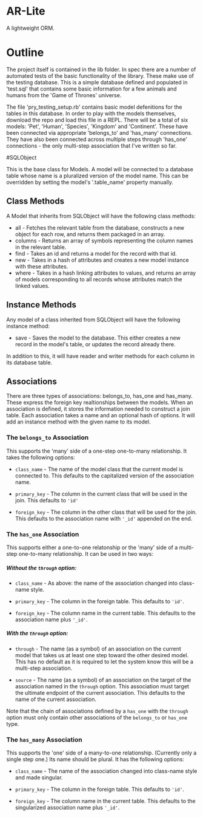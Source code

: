 # AR-Lite

A lightweight ORM.

# Outline

The project itself is contained in the lib folder. In spec there are a number of automated tests of the basic functionality of the library. These make use of the testing database. This is a simple database defined and populated in 'test.sql' that contains some basic information for a few animals and humans from the 'Game of Thrones' universe.

The file 'pry_testing_setup.rb' contains basic model defenitions for the tables in this database. In order to play with the models themselves, download the repo and load this file in a REPL. There will be a total of six models: 'Pet', 'Human', 'Species', 'Kingdom' and 'Continent'.  These have been connected via appropriate 'belongs_to' and 'has_many' connections. They have also been connected across multiple steps through 'has_one' connections - the only multi-step association that I've written so far.

#SQLObject

This is the base class for Models. A model will be connected to a database table whose name is a pluralized version of the model name. This can be overridden by setting the model's '.table_name' property manually.

## Class Methods

A Model that inherits from SQLObject will have the following class methods:

* all - Fetches the relevant table from the database, constructs a new object for each row, and returns them packaged in an array.
* columns - Returns an array of symbols representing the column names in the relevant table.
* find - Takes an id and returns a model for the record with that id.
* new - Takes in a hash of attributes and creates a new model instance with these attributes.
* where - Takes in a hash linking attributes to values, and returns an array of models corresponding to all records whose attributes match the linked values. 

## Instance Methods

Any model of a class inherited from SQLObject will have the following instance method:

* save - Saves the model to the database. This either creates a new record in the model's table, or updates the record already there.

In addition to this, it will have reader and writer methods for each column in its database table.

## Associations

There are three types of associations: belongs_to, has_one and has_many. These express the foreign key realtionships between the models. When an association is defined, it stores the information needed to construct a join table. Each association takes a name and an optional hash of options. It will add an instance method with the given name to its model.

### The `belongs_to` Association

This supports the 'many' side of a one-step one-to-many relationship. It takes the following options:

* `class_name` - The name of the model class that the current model is connected to. This defaults to the capitalized version of the association name.

* `primary_key` - The column in the current class that will be used in the join. This defaults to `'id'`

* `foreign_key` - The column in the other class that will be used for the join. This defaults to the association name with `'_id'` appended on the end.

### The `has_one` Association

This supports either a one-to-one relatonship or the 'many' side of a multi-step one-to-many relationship. It can be used in two ways:

##### Without the `through` option:

* `class_name` - As above: the name of the association changed into class-name style.

* `primary_key` - The column in the foreign table. This defaults to `'id'`.

* `foreign_key` - The column name in the current table. This defaults to the association name plus `'_id'`.

##### With the `through` option:

* `through` - The name (as a symbol) of an association on the current model that takes us at least one step toward the other desired model. This has no default as it is required to let the system know this will be a multi-step association.

* `source` - The name (as a symbol) of an association on the target of the association named in the `through` option. This association must target the ultimate endpoint of the current association. This defaults to the name of the current association.

Note that the chain of associations defined by a `has_one` with the `through` option must only contain other associations of the `belongs_to` or `has_one` type.

### The `has_many` Association

This supports the 'one' side of a many-to-one relationship. (Currently only a single step one.) Its name should be plural. It has the following options:

* `class_name` - The name of the association changed into class-name style and made singular.

* `primary_key` - The column in the foreign table. This defaults to `'id'`.

* `foreign_key` - The column name in the current table. This defaults to the singularized association name plus `'_id'`.
